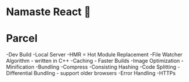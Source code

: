 # Namaste React 🚀

# Parcel
 -Dev Build
 -Local Server
 -HMR = Hot Module Replacement
 -File Watcher Algorithm  - written in C++
 -Caching - Faster Builds
 -Image Optimization
 -Minification
 -Bundling
 -Compress
 -Consisting Hashing
 -Code Splitting
 -Differential Bundling - support older browsers
 -Error Handling
 -HTTPs